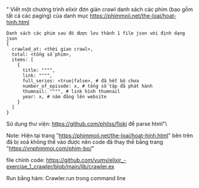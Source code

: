 " Viết một chương trình elixir đơn giản crawl danh sách các phim (bao gồm tất cả các paging) của danh mục
    https://phimmoii.net/the-loai/hoat-hinh.html

    Danh sách các phim sau đó được lưu thành 1 file json với định dạng
    json
    {
      crawled_at: <thời gian crawl>,
      total: <tống số phim>,
      items: [
        {
          title: """",
          link: """",
          full_series: <true|false>, # đã hết bộ chưa
          number_of_episode: x, # tổng số tập đã phát hành
          thumnail: """", # link hình thumnail
          year: x, # năm đăng lên website
        }
      ]
    }
Sử dụng thư viện: https://github.com/philss/floki để parse html"\

Note: Hiện tại trang "https://phimmoii.net/the-loai/hoat-hinh.html" bên trên đã bị xoá không thể vào được
nên code đã thay thế bằng trang "https://vnphimmoi.com/phim-bo/"


file chính code: https://github.com/vumv/elixir_-exercise_1_crawler/blob/main/lib/crawler.ex


Run bằng hàm: Crawler.run trong command line

